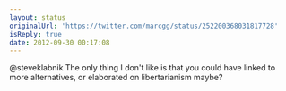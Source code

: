 ```yaml
---
layout: status
originalUrl: 'https://twitter.com/marcgg/status/252200368031817728'
isReply: true
date: 2012-09-30 00:17:08
---
```


@steveklabnik The only thing I don't like is that you could have linked to more alternatives, or elaborated on libertarianism maybe?

